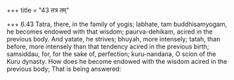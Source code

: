 +++
title = "43 तत्र तम्"

+++
6.43 Tatra, there, in the family of yogis; labhate, tam buddhisamyogam,
he becomes endowed with that wisdom; paurva-dehikam, acired in the
previous body. And yatate, he strives; bhuyah, more intensely; tatah,
than before, more intensely than that tendency acired in the previous
birth; samsiddau, for, for the sake of, perfection; kuru-nandana, O
scion of the Kuru dynasty. How does he become endowed with the wisdom
acired in the previous body; That is being answered:
